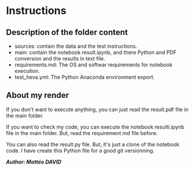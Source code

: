 # Instructions

## Description of the folder content

* sources: contain the data and the test instructions.
* main:  contain the notebook result.ipynb, and there Python and PDF conversion and the results in text file.
* requirements.md: The OS and softwar requirements for notebook execution.
* test_heva.yml: The Python Anaconda environment export.
## About my render
If you don't want to execute anything, you can just read the result.pdf file in the main folder.

If you want to check my code, you can execute the notebook resulti.ipynb file in the main folder. But, read the requirement.md file before.

You can also read the result.py file. But, it's just a clone of the notebook code. I have create this Python file for a good git versionning.

***Author: Mattéo DAVID***